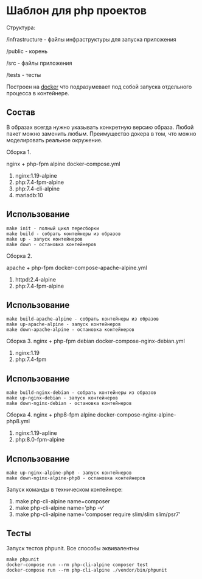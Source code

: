 # Шаблон для php проектов

Структура:

/infrastructure - файлы инфраструктуры для запуска приложения

/public - корень

/src - файлы приложения

/tests - тесты

Построен на [docker](https://www.docker.com/get-started) что подразумевает под собой
запуска отдельного процесса в контейнере.

## Состав
В образах всегда нужно указывать конкретную версию образа.
Любой пакет можно заменить любым.
Преимущество докера в том, что можно моделировать реальное окружение.

Сборка 1.

nginx + php-fpm alpine docker-compose.yml
1. nginx:1.19-alpine
2. php:7.4-fpm-alpine
3. php:7.4-cli-alpine
4. mariadb:10

## Использование
```
make init - полный цикл пересборки
make build - собрать контейнеры из образов
make up - запуск контейнеров
make down - остановка контейнеров
```

Сборка 2.

apache + php-fpm docker-compose-apache-alpine.yml
1. httpd:2.4-alpine
2. php:7.4-fpm-alpine

## Использование
```
make build-apache-alpine - собрать контейнеры из образов
make up-apache-alpine - запуск контейнеров
make down-apache-alpine - остановка контейнеров
```
Сборка 3.
nginx + php-fpm debian docker-compose-nginx-debian.yml
1. nginx:1.19
2. php:7.4-fpm

## Использование
```
make build-nginx-debian - собрать контейнеры из образов
make up-nginx-debian - запуск контейнеров
make down-nginx-debian - остановка контейнеров
```
Сборка 4.
nginx + php8-fpm alpine docker-compose-nginx-alpine-php8.yml
1. nginx:1.19-apline
2. php:8.0-fpm-alpine

## Использование
```
make up-nginx-alpine-php8 - запуск контейнеров
make down-nginx-alpine-php8 - остановка контейнеров
```

Запуск команды в техническом контейнере:
1. make php-cli-alpine name=composer
2. make php-cli-alpine name='php -v'
3. make php-cli-alpine name='composer require slim/slim slim/psr7'

## Тесты

Запуск тестов phpunit. Все способы эквивалентны

```
make phpunit
docker-compose run --rm php-cli-alpine composer test
docker-compose run --rm php-cli-alpine ./vendor/bin/phpunit
```
